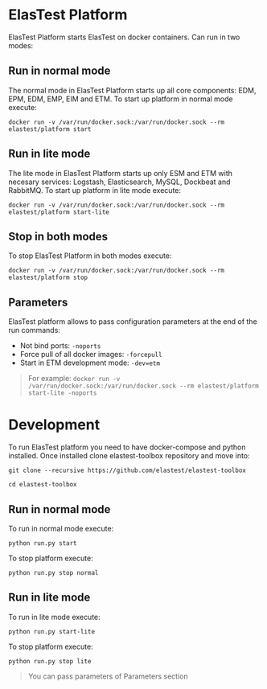 # ElasTest Platform
ElasTest Platform starts ElasTest on docker containers. Can run in two modes:

## Run in normal mode
The normal mode in ElasTest Platform starts up all core components: EDM, EPM, EDM, EMP, EIM and ETM. To start up platform in normal mode execute:
```
docker run -v /var/run/docker.sock:/var/run/docker.sock --rm elastest/platform start
```

## Run in lite mode
The lite mode in ElasTest Platform starts up only ESM and ETM with necesary services: Logstash, Elasticsearch, MySQL, Dockbeat and RabbitMQ. To start up platform in lite mode execute:
```
docker run -v /var/run/docker.sock:/var/run/docker.sock --rm elastest/platform start-lite
```

## Stop in both modes
To stop ElasTest Platform in both modes execute:
```
docker run -v /var/run/docker.sock:/var/run/docker.sock --rm elastest/platform stop
```

## Parameters
ElasTest platform allows to pass configuration parameters at the end of the run commands:
* Not bind ports: `-noports`
* Force pull of all docker images: `-forcepull`
* Start in ETM development mode: `-dev=etm`
>For example: `docker run -v /var/run/docker.sock:/var/run/docker.sock --rm elastest/platform start-lite -noports`


# Development
To run ElasTest platform you need to have docker-compose and python installed.
Once installed clone elastest-toolbox repository and move into:
```
git clone --recursive https://github.com/elastest/elastest-toolbox
```
```
cd elastest-toolbox
```

## Run in normal mode
To run in normal mode execute:
```
python run.py start
```
To stop platform execute:
```
python run.py stop normal
```

## Run in lite mode
To run in lite mode execute:
```
python run.py start-lite
```
To stop platform execute:
```
python run.py stop lite
```

> You can pass parameters of Parameters section
